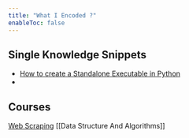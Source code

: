 ```yaml
---
title: "What I Encoded ?"
enableToc: false
---
```

## Single Knowledge Snippets

* [How to create a Standalone Executable in Python](notes/How%20to%20create%20a%20Standalone%20Executable%20in%20Python.md)
* 


## Courses
[Web Scraping](notes/Web%20Scraping/)
[[Data Structure And Algorithms]]